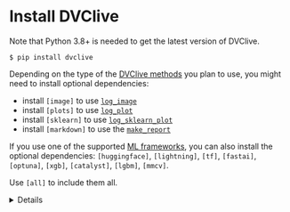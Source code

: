 # Install DVClive

<admon type="info">

Note that Python 3.8+ is needed to get the latest version of DVClive.

</admon>

```cli
$ pip install dvclive
```

Depending on the type of the [DVClive methods] you plan to use, you might need
to install optional dependencies:

- install `[image]` to use [`log_image`]
- install `[plots]` to use [`log_plot`]
- install `[sklearn]` to use [`log_sklearn_plot`]
- install `[markdown]` to use the [`make_report`]

If you use one of the supported [ML frameworks], you can also install the
optional dependencies: `[huggingface]`, `[lightning]`, `[tf]`, `[fastai]`,
`[optuna]`, `[xgb]`, `[catalyst]`, `[lgbm]`, `[mmcv]`.

Use `[all]` to include them all.

<details id="example-pip-with-support-for-tensorflow">


[`log_image`]: (https://dvc.org/doc/dvclive/live/log_image)
[`log_plot`]: (https://dvc.org/doc/dvclive/live/log_plot)
[`log_sklearn_plot`]: (https://dvc.org/doc/dvclive/live/log_sklearn_plot)
[`make_report`]: (https://dvc.org/doc/dvclive/live/make_report)

### Example: with support for Tensorflow

```cli
$ pip install "dvclive[tf]"
```

In this case it installs the `tensorflow` library along with DVClive.

</details>

[DVClive methods]: https://dvc.org/doc/dvclive/live#methods
[ML frameworks]: https://dvc.org/doc/dvclive/ml-frameworks
